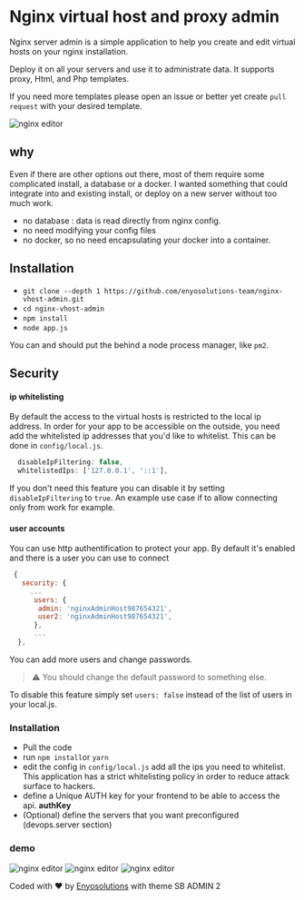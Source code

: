 # Nginx virtual host and proxy admin

Nginx server admin is a simple application to help you create and edit virtual hosts on your nginx installation.

Deploy it on all your servers and use it to administrate data.
It supports proxy, Html, and Php templates.

If you need more templates please open an issue or better yet create `pull request` with your desired template.

![nginx editor](./examples/homepage.png)

## why

Even if there are other options out there, most of them require some complicated install, a database or a docker. I wanted something that could integrate into and existing install, or deploy on a new server without too much work.

- no database : data is read directly from nginx config.
- no need modifying your config files
- no docker, so no need encapsulating your docker into a container.

## Installation

- `git clone --depth 1 https://github.com/enyosolutions-team/nginx-vhost-admin.git`
- `cd nginx-vhost-admin`
- `npm install`
- `node app.js`

You can and should put the behind a node process manager, like `pm2`.

## Security

#### ip whitelisting

By default the access to the virtual hosts is restricted to the local ip address.
In order for your app to be accessible on the outside, you need add the whitelisted ip addresses that you'd like to whitelist. This can be done in `config/local.js`.

```javascript
  disableIpFiltering: false,
  whitelistedIps: ['127.0.0.1', '::1'],
```

If you don't need this feature you can disable it by setting `disableIpFiltering` to `true`.
An example use case if to allow connecting only from work for example.

#### user accounts

You can use http authentification to protect your app. By default it's enabled and there is a user you can use to connect

```javascript
 {
   security: {
     ...
      users: {
       admin: 'nginxAdminHost987654321',
       user2: 'nginxAdminHost987654321',
      },
      ...
  },
```

You can add more users and change passwords.

> ⚠️ You should change the default password to something else.

To disable this feature simply set `users: false` instead of the list of users in your local.js.

### Installation

- Pull the code
- run `npm install`or `yarn`
- edit the config in `config/local.js` add all the ips you need to whitelist. This application has a strict whitelisting policy in order to reduce attack surface to hackers.
- define a Unique AUTH key for your frontend to be able to access the api. **authKey**
- (Optional) define the servers that you want preconfigured (devops.server section)

### demo

![nginx editor](./examples/homepage.png)
![nginx editor](./examples/create.png)
![nginx editor](./examples/edit.png)

<div class="copyright text-center my-auto">
                <span>Coded with ❤️ by  <a href="https://www.enyosolutions.com" target="_blank">Enyosolutions</a></span> with theme SB ADMIN 2
              </div>
